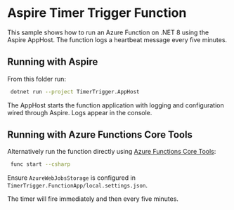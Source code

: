 # Aspire Timer Trigger Function

This sample shows how to run an Azure Function on .NET 8 using the Aspire AppHost.
The function logs a heartbeat message every five minutes.

## Running with Aspire

From this folder run:

```bash
 dotnet run --project TimerTrigger.AppHost
```

The AppHost starts the function application with logging and configuration wired
through Aspire. Logs appear in the console.

## Running with Azure Functions Core Tools

Alternatively run the function directly using [Azure Functions Core Tools](https://learn.microsoft.com/azure/azure-functions/functions-run-local):

```bash
 func start --csharp
```

Ensure `AzureWebJobsStorage` is configured in `TimerTrigger.FunctionApp/local.settings.json`.

The timer will fire immediately and then every five minutes.
